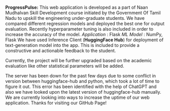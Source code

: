 **ProgressPulse:**
This web application is developed as a part of Naan Mudhalvan Skill Development course initiated by the Government Of Tamil Nadu to upskill the engineering under-graduate students. We have compared different regression models and deployed the best one for output evaluation. Recently hyperparameter tuning is also included in order to increase the accuracy of the model.
_Application_ : Flask
_ML Model_ : NumPy, Flask
We have used Inference Client (**HuggingFace Hub**) for deployment of text-generation model into the app. This is included to provide a constructive and actionable feedback to the student. 

Currently, the project will be further upgraded based on the academic evaluation like other statistical parameters will be added.

The server has been down for the past few days due to some conflict in version between huggingface-hub and python, which took a lot of time to figure it out. This error has been identified with the help of ChatGPT and also we have looked upon the latest version of huggingface-hub manually. 
We are currently looking into ways to increase the uptime of our web application. Thanks for visiting our GitHub Page! 
